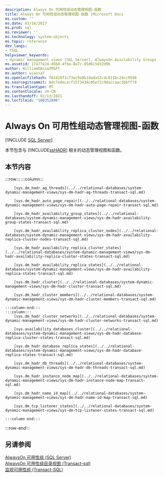 ```yaml
---
description: Always On 可用性组动态管理视图-函数
title: Always On 可用性组动态管理视图-函数 |Microsoft Docs
ms.custom: ''
ms.date: 03/16/2017
ms.prod: sql
ms.reviewer: ''
ms.technology: system-objects
ms.topic: reference
dev_langs:
- TSQL
helpviewer_keywords:
- dynamic management views [SQL Server], AlwaysOn Availability Groups
ms.assetid: 17a77e24-d8b8-4f8a-8a7c-05d6c5d32d96
author: WilliamDAssafMSFT
ms.author: wiassaf
ms.openlocfilehash: f62418f1c73ec9a9b1dada52c4c021bc24cc9568
ms.sourcegitcommit: 8dc7e0ececf15f3438c05ef2c9daccaac1bbff78
ms.translationtype: MT
ms.contentlocale: zh-CN
ms.lasthandoff: 02/13/2021
ms.locfileid: "100352886"
---
```

# <a name="always-on-availability-groups-dynamic-management-views---functions"></a>Always On 可用性组动态管理视图-函数
[!INCLUDE [SQL Server](../../includes/applies-to-version/sqlserver.md)]

  本节包含与 [!INCLUDE[ssHADR](../../includes/sshadr-md.md)] 相关的动态管理视图和函数。  
  
## <a name="in-this-section"></a>本节内容  

:::row:::
    :::column:::

        [sys.dm_hadr_ag_threads](../../relational-databases/system-dynamic-management-views/sys-dm-hadr-ag-threads-transact-sql.md)

        [sys.dm_hadr_auto_page_repair](../../relational-databases/system-dynamic-management-views/sys-dm-hadr-auto-page-repair-transact-sql.md)

        [sys.dm_hadr_availability_group_states](../../relational-databases/system-dynamic-management-views/sys-dm-hadr-availability-group-states-transact-sql.md)

        [sys.dm_hadr_availability_replica_cluster_nodes](../../relational-databases/system-dynamic-management-views/sys-dm-hadr-availability-replica-cluster-nodes-transact-sql.md)

        [sys.dm_hadr_availability_replica_cluster_states](../../relational-databases/system-dynamic-management-views/sys-dm-hadr-availability-replica-cluster-states-transact-sql.md)

        [sys.dm_hadr_availability_replica_states](../../relational-databases/system-dynamic-management-views/sys-dm-hadr-availability-replica-states-transact-sql.md)

        [sys.dm_hadr_cluster](../../relational-databases/system-dynamic-management-views/sys-dm-hadr-cluster-transact-sql.md)

        [sys.dm_hadr_cluster_members](../../relational-databases/system-dynamic-management-views/sys-dm-hadr-cluster-members-transact-sql.md)

    :::column-end:::
    :::column:::
        [sys.dm_hadr_cluster_networks](../../relational-databases/system-dynamic-management-views/sys-dm-hadr-cluster-networks-transact-sql.md)

        [sys.availability_databases_cluster](../../relational-databases/system-dynamic-management-views/sys-dm-hadr-database-replica-cluster-states-transact-sql.md)

        [sys.dm_hadr_database_replica_states](../../relational-databases/system-dynamic-management-views/sys-dm-hadr-database-replica-states-transact-sql.md)

        [sys.dm_hadr_db_threads](../../relational-databases/system-dynamic-management-views/sys-dm-hadr-db-threads-transact-sql.md)

        [sys.dm_hadr_instance_node_map](../../relational-databases/system-dynamic-management-views/sys-dm-hadr-instance-node-map-transact-sql.md)

        [sys.dm_hadr_name_id_map](../../relational-databases/system-dynamic-management-views/sys-dm-hadr-name-id-map-transact-sql.md)

        [sys.dm_tcp_listener_states](../../relational-databases/system-dynamic-management-views/sys-dm-tcp-listener-states-transact-sql.md)

    :::column-end:::
:::row-end:::

## <a name="see-also"></a>另请参阅  
 [AlwaysOn 可用性组 &#40;SQL Server&#41;](../../database-engine/availability-groups/windows/always-on-availability-groups-sql-server.md)   
 [AlwaysOn 可用性组目录视图 &#40;Transact-sql&#41;](../../relational-databases/system-catalog-views/always-on-availability-groups-catalog-views-transact-sql.md)   
 [监视可用性组 (Transact-SQL)](../../database-engine/availability-groups/windows/monitor-availability-groups-transact-sql.md)  
  
  
